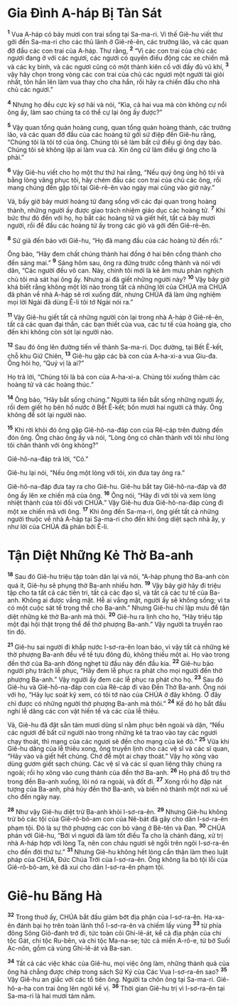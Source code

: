 

# Gia Đình A-háp Bị Tàn Sát
<sup><b>1</b></sup> Vua A-háp có bảy mươi con trai sống tại Sa-ma-ri. Vì thế Giê-hu viết thư gởi đến Sa-ma-ri cho các thủ lãnh ở Giê-rê-ên, các trưởng lão, và các quan đỡ đầu các con trai của A-háp. Thư rằng, <sup><b>2</b></sup> “Vì các con trai của chủ các ngươi đang ở với các ngươi, các ngươi có quyền điều động các xe chiến mã và các kỵ binh, và các ngươi cũng có một thành kiên cố với đầy đủ vũ khí, <sup><b>3</b></sup> vậy hãy chọn trong vòng các con trai của chủ các ngươi một người tài giỏi nhất, tôn hắn lên làm vua thay cho cha hắn, rồi hãy ra chiến đấu cho nhà chủ các ngươi.”

<sup><b>4</b></sup> Nhưng họ đều cực kỳ sợ hãi và nói, “Kìa, cả hai vua mà còn không cự nổi ông ấy, làm sao chúng ta có thể cự lại ông ấy được?”

<sup><b>5</b></sup> Vậy quan tổng quản hoàng cung, quan tổng quản hoàng thành, các trưởng lão, và các quan đỡ đầu của các hoàng tử gởi sứ điệp đến Giê-hu rằng, “Chúng tôi là tôi tớ của ông. Chúng tôi sẽ làm bất cứ điều gì ông dạy bảo. Chúng tôi sẽ không lập ai làm vua cả. Xin ông cứ làm điều gì ông cho là phải.”

<sup><b>6</b></sup> Vậy Giê-hu viết cho họ một thư thứ hai rằng, “Nếu quý ông ủng hộ tôi và bằng lòng vâng phục tôi, hãy chém đầu các con trai của chủ các ông, rồi mang chúng đến gặp tôi tại Giê-rê-ên vào ngày mai cũng vào giờ này.”

Vả, bấy giờ bảy mươi hoàng tử đang sống với các đại quan trong hoàng thành, những người ấy được giao trách nhiệm giáo dục các hoàng tử. <sup><b>7</b></sup> Khi bức thư đó đến với họ, họ bắt các hoàng tử và giết hết, tất cả bảy mươi người, rồi để đầu các hoàng tử ấy trong các giỏ và gởi đến Giê-rê-ên.

<sup><b>8</b></sup> Sứ giả đến báo với Giê-hu, “Họ đã mang đầu của các hoàng tử đến rồi.”

Ông bảo, “Hãy đem chất chúng thành hai đống ở hai bên cổng thành cho đến sáng mai.” <sup><b>9</b></sup> Sáng hôm sau, ông ra đứng trước cổng thành và nói với dân, “Các người đều vô can. Này, chính tôi mới là kẻ âm mưu phản nghịch chủ tôi mà sát hại ông ấy. Nhưng ai đã giết những người này? <sup><b>10</b></sup> Vậy bây giờ khá biết rằng không một lời nào trong tất cả những lời của CHÚA mà CHÚA đã phán về nhà A-háp sẽ rơi xuống đất, nhưng CHÚA đã làm ứng nghiệm mọi lời Ngài đã dùng Ê-li tôi tớ Ngài nói ra.”

<sup><b>11</b></sup> Vậy Giê-hu giết tất cả những người còn lại trong nhà A-háp ở Giê-rê-ên, tất cả các quan đại thần, các bạn thiết của vua, các tư tế của hoàng gia, cho đến khi không còn sót lại người nào.

<sup><b>12</b></sup> Sau đó ông lên đường tiến về thành Sa-ma-ri. Dọc đường, tại Bết Ê-kết, chỗ khu Giữ Chiên, <sup><b>13</b></sup> Giê-hu gặp các bà con của A-ha-xi-a vua Giu-đa. Ông hỏi họ, “Quý vị là ai?”

Họ trả lời, “Chúng tôi là bà con của A-ha-xi-a. Chúng tôi xuống thăm các hoàng tử và các hoàng thúc.”

<sup><b>14</b></sup> Ông bảo, “Hãy bắt sống chúng.” Người ta liền bắt sống những người ấy, rồi đem giết họ bên hố nước ở Bết Ê-kết; bốn mươi hai người cả thảy. Ông không để sót lại người nào.

<sup><b>15</b></sup> Khi rời khỏi đó ông gặp Giê-hô-na-đáp con của Rê-cáp trên đường đến đón ông. Ông chào ông ấy và nói, “Lòng ông có chân thành với tôi như lòng tôi chân thành với ông không?”

Giê-hô-na-đáp trả lời, “Có.”

Giê-hu lại nói, “Nếu ông một lòng với tôi, xin đưa tay ông ra.”

Giê-hô-na-đáp đưa tay ra cho Giê-hu. Giê-hu bắt tay Giê-hô-na-đáp và đỡ ông ấy lên xe chiến mã của ông. <sup><b>16</b></sup> Ông nói, “Hãy đi với tôi và xem lòng nhiệt thành của tôi đối với CHÚA.” Vậy Giê-hu đưa Giê-hô-na-đáp cùng đi một xe chiến mã với ông. <sup><b>17</b></sup> Khi ông đến Sa-ma-ri, ông giết tất cả những người thuộc về nhà A-háp tại Sa-ma-ri cho đến khi ông diệt sạch nhà ấy, y như lời của CHÚA đã phán bởi Ê-li.

# Tận Diệt Những Kẻ Thờ Ba-anh
<sup><b>18</b></sup> Sau đó Giê-hu triệu tập toàn dân lại và nói, “A-háp phụng thờ Ba-anh còn quá ít, Giê-hu sẽ phụng thờ Ba-anh nhiều hơn. <sup><b>19</b></sup> Vậy bây giờ hãy đi triệu tập cho ta tất cả các tiên tri, tất cả các đạo sĩ, và tất cả các tư tế của Ba-anh. Không ai được vắng mặt. Hễ ai vắng mặt, người ấy sẽ không sống; vì ta có một cuộc sát tế trọng thể cho Ba-anh.” Nhưng Giê-hu chỉ lập mưu để tận diệt những kẻ thờ Ba-anh mà thôi. <sup><b>20</b></sup> Giê-hu ra lịnh cho họ, “Hãy triệu tập một đại hội thật trọng thể để thờ phượng Ba-anh.” Vậy người ta truyền rao tin đó.

<sup><b>21</b></sup> Giê-hu sai người đi khắp nước I-sơ-ra-ên loan báo, vì vậy tất cả những kẻ thờ phượng Ba-anh đều về tề tựu đông đủ, không thiếu một ai. Họ vào trong đền thờ của Ba-anh đông nghẹt từ đầu này đến đầu kia. <sup><b>22</b></sup> Giê-hu bảo người phụ trách lễ phục, “Hãy đem lễ phục ra phát cho mọi người đến thờ phượng Ba-anh.” Vậy người ấy đem các lễ phục ra phát cho họ. <sup><b>23</b></sup> Sau đó Giê-hu và Giê-hô-na-đáp con của Rê-cáp đi vào Đền Thờ Ba-anh. Ông nói với họ, “Hãy lục soát kỹ xem, có tôi tớ nào của CHÚA ở đây không. Ở đây chỉ được có những người thờ phượng Ba-anh mà thôi.” <sup><b>24</b></sup> Kế đó họ bắt đầu nghi lễ dâng các con vật hiến tế và các của lễ thiêu.

Vả, Giê-hu đã đặt sẵn tám mươi dũng sĩ nằm phục bên ngoài và dặn, “Nếu các ngươi để bất cứ người nào trong những kẻ ta trao vào tay các ngươi chạy thoát, thì mạng của các ngươi sẽ đền cho mạng của kẻ đó.” <sup><b>25</b></sup> Vừa khi Giê-hu dâng của lễ thiêu xong, ông truyền lịnh cho các vệ sĩ và các sĩ quan, “Hãy vào và giết hết chúng. Chớ để một ai chạy thoát.” Vậy họ xông vào dùng gươm giết sạch chúng. Các vệ sĩ và các sĩ quan liệng thây chúng ra ngoài; rồi họ xông vào cung thánh của đền thờ Ba-anh. <sup><b>26</b></sup> Họ phá đổ trụ thờ trong đền Ba-anh xuống, lôi nó ra ngoài, và đốt đi. <sup><b>27</b></sup> Xong rồi họ đập nát tượng của Ba-anh, phá hủy đền thờ Ba-anh, và biến nó thành một nơi xú uế cho đến ngày nay.

<sup><b>28</b></sup> Như vậy Giê-hu diệt trừ Ba-anh khỏi I-sơ-ra-ên. <sup><b>29</b></sup> Nhưng Giê-hu không trừ bỏ các tội của Giê-rô-bô-am con của Nê-bát đã gây cho dân I-sơ-ra-ên phạm tội. Đó là sự thờ phượng các con bò vàng ở Bê-tên và Đan. <sup><b>30</b></sup> CHÚA phán với Giê-hu, “Bởi vì ngươi đã làm tốt điều Ta cho là chánh đáng, xử trị nhà A-háp hợp với lòng Ta, nên con cháu ngươi sẽ ngồi trên ngôi I-sơ-ra-ên cho đến đời thứ tư.” <sup><b>31</b></sup> Nhưng Giê-hu không hết lòng cẩn thận làm theo luật pháp của CHÚA, Đức Chúa Trời của I-sơ-ra-ên. Ông không lìa bỏ tội lỗi của Giê-rô-bô-am, kẻ đã xui cho dân I-sơ-ra-ên phạm tội.

# Giê-hu Băng Hà
<sup><b>32</b></sup> Trong thuở ấy, CHÚA bắt đầu giảm bớt địa phận của I-sơ-ra-ên. Ha-xa-ên đánh bại họ trên toàn lãnh thổ I-sơ-ra-ên và chiếm lấy vùng <sup><b>33</b></sup> từ phía đông Sông Giô-đanh trở đi, tức toàn cõi Ghi-lê-át, kể cả địa phận của chi tộc Gát, chi tộc Ru-bên, và chi tộc Ma-na-se; tức cả miền A-rô-e, từ bờ Suối Ạc-nôn, gồm cả vùng Ghi-lê-át và Ba-san.

<sup><b>34</b></sup> Tất cả các việc khác của Giê-hu, mọi việc ông làm, những thành quả của ông há chẳng được chép trong sách Sử Ký của Các Vua I-sơ-ra-ên sao? <sup><b>35</b></sup> Vậy Giê-hu an giấc với các tổ tiên ông. Người ta chôn ông tại Sa-ma-ri. Giê-hô-a-ha con trai ông lên ngôi kế vị. <sup><b>36</b></sup> Thời gian Giê-hu trị vì I-sơ-ra-ên tại Sa-ma-ri là hai mươi tám năm.

